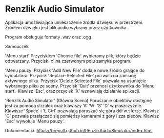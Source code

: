 # Renzlik Audio Simulator

Aplikacja umożliwiająca umieszczenie źródła dźwięku w przestrzeni.
Źródłem dźwięku jest plik audio wybrany przez użytkownika.

Program obsługuje formaty .wav oraz .ogg


Samouczek

'Menu start'
  Przyciskiem 'Choose file' wybieramy plik, który będzie odtwarzany. Przycisk 'x' na czerwonym polu zamyka program.
  
'Menu pauzy'
  Przycisk 'Add New File' dodaje nowe źródło grające do symulatora. Przycisk 'Replace Selected File' pozwala na zamianę aktywnego pliku. Przycisk 'Delete Selected File' pozwala na usunięcie wybranego pliku ze sceny. Przycisk 'Quit' przenosi użytkownika do 'Menu start'. Klawisz 'Esc', oraz przycisk 'X' wznawiają działanie aplikacji.
  
'Renzlik Audio Simulator' (Główna Scena)
  Poruszanie obiektów dostępnę jest za pomocą strzałek oraz klawiszy 'A' 'W' 'S' 'D' w płaszczyźnie. Klawisze 'Space' i 'L Ctrl' pozwalają poruszać się góra dół w sferze. Klawisz 'C' pozwala przełączać się pomiędzy kamerami z góry i zza pleców. Klawisz 'Esc' wywołuje 'Menu pauzy'.
  

Dokumentacja:
https://bregull.github.io/RenzlikAudioSimulator/index.html
